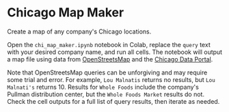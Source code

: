 # Chicago Map Maker

Create a map of any company's Chicago locations.

Open the `chi_map_maker.ipynb` notebook in Colab, replace the `query` text with your desired company name, and run all cells. The notebook will output a map file using data from [OpenStreetsMap](https://wiki.openstreetmap.org/wiki/Nominatim) and the [Chicago Data Portal](https://data.cityofchicago.org/). 

Note that OpenStreetsMap queries can be unforgiving and may require some trial and error. For example, `Lou Malnatis` returns no results, but `Lou Malnati's` returns 10. Results for `Whole Foods` include the company's Pullman distribution center, but the `Whole Foods Market` results do not. Check the cell outputs for a full list of query results, then iterate as needed.
